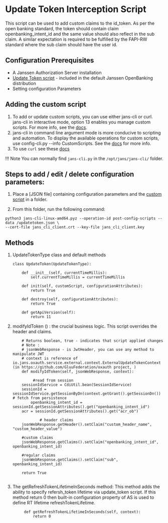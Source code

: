 # Update Token Interception Script

This script can be used to add custom claims to the id_token. As per the open banking standard, the token should contain claim openbanking_intent_id and the same value should also reflect in the sub claim. A similar expectation is required to be fulfilled by the FAPI-RW standard where the sub claim should have the user id.

## Configuration Prerequisites
- A Janssen Authorization Server installation
- [Update Token script](https://github.com/JanssenProject/jans-setup/blob/openbank/static/extension/update_token/UpdateToken.py) - included in the default Janssen OpenBanking distribution
- Setting configuration Parameters

## Adding the custom script

1. To add or update custom scripts, you can use either jans-cli or curl. jans-cli in interactive mode, option 13 enables you manage custom scripts. For more info, see the [docs](https://github.com/JanssenProject/home/wiki/Custom-Scripts-using-jans-cli).
1. jans-cli in command line argument mode is more conducive to scripting and automation. To display the available operations for custom scripts, use config-cli.py --info CustomScripts. See the [docs](../jans-cli.md) for more info.
1. To use `curl` see these [docs](../curl.md)

!!! Note
    You can normally find `jans-cli.py` in the `/opt/jans/jans-cli/` folder. 
 
## Steps to add / edit / delete configuration parameters:
1. Place a [JSON file] containing configuration parameters and the [custom script](https://github.com/JanssenProject/jans-setup/blob/openbank/static/extension/update_token/updatetoken.json) in a folder. 

1. From this folder, run the following command: 

```
python3 jans-cli-linux-amd64.pyz --operation-id post-config-scripts --data /updatetoken.json \
--cert-file jans_cli_client.crt --key-file jans_cli_client.key
```

## Methods

1.  UpdateTokenType class and default methods

    ```python3
    class UpdateToken(UpdateTokenType):
    
        def __init__(self, currentTimeMillis):
            self.currentTimeMillis = currentTimeMillis
    
        def init(self, customScript, configurationAttributes):
            return True
    
        def destroy(self, configurationAttributes):
            return True
    
        def getApiVersion(self):
            return 11
    ```

2.  modifyIdToken () : the crucial business logic. This script overrides the header and claims. 

    ```python3
        # Returns boolean, true - indicates that script applied changes
        # Note :
        # jsonWebResponse - is JwtHeader, you can use any method to manipulate JWT
        # context is reference of io.jans.oxauth.service.external.context.ExternalUpdateTokenContext (in https://github.com/GluuFederation/oxauth project, )
        def modifyIdToken(self, jsonWebResponse, context):
                  
             #read from session 
        sessionIdService = CdiUtil.bean(SessionIdService)
        sessionId = sessionIdService.getSessionByDn(context.getGrant().getSessionDn()) # fetch from persistence
            openbanking_intent_id = sessionId.getSessionAttributes().get("openbanking_intent_id")
        acr = sessionId.getSessionAttributes().get("acr_ob")
    
                # header claims
        jsonWebResponse.getHeader().setClaim("custom_header_name", "custom_header_value")
                
        #custom claims
        jsonWebResponse.getClaims().setClaim("openbanking_intent_id", openbanking_intent_id)
                
        #regular claims        
        jsonWebResponse.getClaims().setClaim("sub", openbanking_intent_id)
    
        return True
        
    ```
3. The getRefreshTokenLifetimeInSeconds method: This method adds the ability to specify refersh_token lifetime via update_token script. If this method return 0 then built-in configuration property of AS is used to define RT lifetime refreshTokenLifetime.  

   ```python3
        def getRefreshTokenLifetimeInSeconds(self, context):
            return 0
   ```
